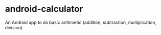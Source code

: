 # android-calculator
An Android app to do basic arithmetic (addition, subtraction, multiplication, division).
